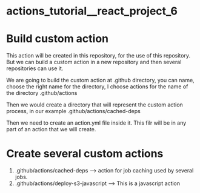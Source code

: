 # actions_tutorial__react_project_6

# Build custom action
This action will be created in this repository, for the use of this repository.
But we can build a custom action in a new repository and then several repositories can use it.

We are going to build the custom action at 
.github directory, you can name, choose the right name for the directory, I choose actions for the name of the directory .github/actions

Then we would create a directory that will represent the custom action process,
in our example .github/actions/cached-deps

Then we need to create an action.yml file inside it. This filr will be in any part of an action that we will create.

# Create several custom actions
1. .github/actions/cached-deps --> action for job caching used by several jobs.
2. .github/actions/deploy-s3-javascript --> This is a javascript action
